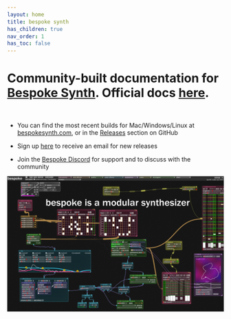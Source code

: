 ```yaml
---
layout: home
title: bespoke synth
has_children: true
nav_order: 1
has_toc: false
---
```


# Community-built documentation for [Bespoke Synth](https://www.bespokesynth.com/). Official docs [here](https://www.bespokesynth.com/docs/).
<br>

- You can find the most recent builds for Mac/Windows/Linux at [bespokesynth.com](https://www.bespokesynth.com/), or in the [Releases](https://github.com/BespokeSynth/BespokeSynth/releases) section on GitHub

- Sign up [here](http://bespokesynth.substack.com/) to receive an email for new releases

- Join the [Bespoke Discord](https://discord.gg/YdTMkvvpZZ) for support and to discuss with the community

<img width="560" height="315" src="https://raw.githubusercontent.com/BespokeSynth/BespokeSynth/main/screenshot-1.png">
